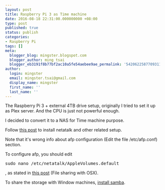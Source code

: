 ```yaml
---
layout: post
title: Raspberry Pi 3 as Time machine
date: 2016-08-18 22:31:00.000000000 +08:00
type: post
published: true
status: publish
categories:
- Raspberry Pi
tags: []
meta:
  blogger_blog: mingster.blogspot.com
  blogger_author: ming tsai
  blogger_eb3191f8b77bf2ac10a5fe54aebee9ae_permalink: '5420622587709311765'
author:
  login: mingster
  email: mingster.tsai@gmail.com
  display_name: mingster
  first_name: ''
  last_name: ''
---
```

<p>The Raspberry Pi 3 + external 4TB drive setup, originally I tried to set it up as Plex server. And the CPU is just not powerful enough.</p>
<p>I decided to convert it to a NAS for Time machine purpose.</p>
<p>Follow <a href="https://raymii.org/s/articles/Build_a_35_dollar_Time_Capsule_-_Raspberry_Pi_Time_Machine.html" target="_blank">this post</a> to install netatalk and other related setup.</p>
<p>Note that it's wrong info about afp configuration (Edit the file /etc/afp.conf) section.</p>
<p>To configure afp, you should edit 
<pre>sudo nano /etc/netatalk/AppleVolumes.default</pre>
<p>, as stated in <a href="https://www.raspberrypi.org/forums/viewtopic.php?f=36&amp;t=26826" target="_blank">this post</a> (File sharing with OSX).  </p>
<p>To share the storage with Window machines, <a href="http://hackarobot.com/how-to-turn-your-raspberry-pi-into-nas-network-attached-storage-device/" target="_blank">install samba</a>.</p>
